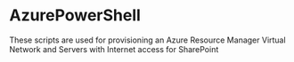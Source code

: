 # AzurePowerShell
These scripts are used for provisioning an Azure Resource Manager Virtual Network and Servers with Internet access for SharePoint 
